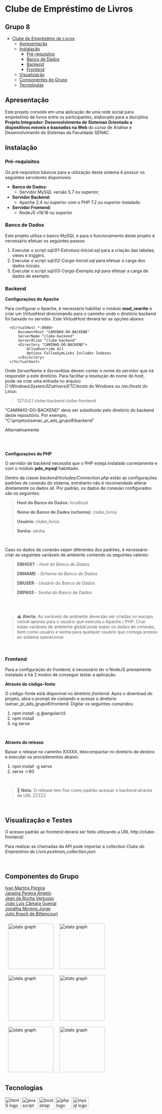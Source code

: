 # **Clube de Empréstimo de Livros**

## **Grupo 8**

- [Clube de Empréstimo de Livros](#clube-de-empr-stimo-de-livros)
  * [Apresentação](#apresenta--o)
  * [Instalação](#instala--o)
    + [Pré-requisitos](#pr--requisitos)
    + [Banco de Dados](#banco-de-dados)
    + [Backend](#backend)
    + [Frontend](#frontend)
  * [Visualização](#visualiza--o)
  * [Componentes do Grupo](#componentes-do-grupo)
  * [Tecnologias](#tecnologias)

## **Apresentação**

Este projeto consiste em uma aplicação de uma rede social para empréstimo de livros entre os participantes, elaborado para a disciplina **Projeto Integrador: Desenvolvimento de Sistemas Orientado a dispositivos móveis e baseados na Web** do curso de Análise e Desenvolvimento de Sistemas da Faculdade SENAC.

## **Instalação**

### **Pré-requisitos**
Os pré-requisitos básicos para a utilização deste sistema é possuir os seguintes servidores disponíveis:
- **Banco de Dados:** 
  - Servidor MySQL versão 5.7 ou superior;
- **Servidor Backend:** 
  - Apache 2.4 ou superior com o PHP 7.2 ou superior instalado.
- **Servidor Frontend:**
  - NodeJS v18.16 ou superior

### **Banco de Dados**
Este projeto utiliza o banco MySQL e para o funcionamento deste projeto é necessário efetuar os seguintes passos:

1. Executar o script *sql/01-Estrutura-Inicial.sql* para a criação das tabelas, views e triggers.
2. Executar o script *sql/02-Carga-Inicial.sql* para efetuar a carga dos dados iniciais.
3. Executar o script *sql/03-Carga-Exemplo.sql* para efetuar a carga de dados de exemplo.


### **Backend**

**Configurações do Apache**

Para configurar o Apache, é necessário habilitar o módulo **mod_rewrite** e criar um *VirtualHost* direcionando para o caminho onde o diretório backend foi baixado no servidor. Este *VirtualHost* deverá ter as opções abaixo:

```
  <VirtualHost *:8080>
      DocumentRoot "CAMINHO-DO-BACKEND"
      ServerName "clube-backend"
      ServerAlias "clube-backend"
      <Directory "CAMINHO-DO-BACKEND">
          AllowOverride All
          Options FollowSymLinks Includes Indexes 
      </Directory>
  </VirtualHost>
```
Onde *ServerName* e *ServerAlias* devem conter o nome do servidor que irá responder a este diretório. Para facilitar a resolução do nome do host, pode-se criar uma entrada no arquivo *C:\Windows\System32\drivers\ETC\hosts* do Windows ou */etc/hosts* do Linux:

> 127.0.0.1	clube-backend clube-frontend

"CAMINHO-DO-BACKEND" deve ser substituído pelo diretório do backend deste repositório. Por exemplo, "C:\projetos\senac_pi_ads_grupo8\backend"

Alternativamente

<br/>
<br/>

**Configurações do PHP**

O servidor de backend necessita que o PHP esteja instalado corretamente e com o módulo **pdo_mysql** habilitado.

Dentro da classe *backend/includes/Connection.php* estão as configurações padrões de conexão do sistema, entretanto não é recomendado alterar diretamente os dados ali. Por padrão, os dados de conexão configurados são os seguintes:

>**Host do Banco de Dados:** localhost
>
>**Nome do Banco de Dados (schema):** clube_livros
>
>**Usuário:** clube_livros
>
>**Senha:** senha

<br/>

Caso os dados de conexão sejam diferentes dos padrões, é necessário criar as seguintes variáveis de ambiente contendo os seguintes valores:

>**DBHOST** - *Host do Banco de Dados*
>
>**DBNAME** - *Schema do Banco de Dados*
>
>**DBUSER** - *Usuário do Banco de Dados*
>
>**DBPASS** - *Senha do Banco de Dados*

<br/>
<br/>

> :warning: **Alerta:**  As variáveis de ambiente deversão ser criadas no escopo visivel apenas para o usuário que executa o Apache / PHP. Criar estas variáveis de ambiente global pode expor os dados de conexão, bem como usuário e senha para qualquer usuário que consiga acesso ao sistema operacional.

<br/>

### **Frontend**
Para a configuração do frontend, é necessário ter o NodeJS previamente instalado e há 2 modos de conseguir testar a aplicação. 

**Através do código-fonte**

O código-fonte está disponível no diretório *frontend*. Após o download do projeto, abra o prompt de comando e acesse o diretório \senac_pi_ads_grupo8\frontend. Digitar os seguintes comandos:

1. npm install -g @angular/cli
2. npm install
3. ng serve

<br/>

**Através do release**

Baixar o release no caminho XXXXX, descompactar no diretório de destino e executar os procedimentos abaixo:
1. npm install -g serve
3. serve -l 80

<br/>

> :memo: **Nota:**  O release tem fixo como padrão acessar o backend através da URL ZZZZZ

<br/>

## **Visualização e Testes**
O acesso padrão ao frontend deverá ser feito utilizando a URL http://clube-frontend/

Para realizar as chamadas da API pode importar a collection *Clube do Empréstimo de Livro.postman_collection.json*

<br/>

## **Componentes do Grupo**

[Ivan Martins Pereira](https://github.com/vodikus)   
[Janaína Pereira Ângelo](https://github.com/jainiss)   
[Jean da Rocha Vertuoso](https://github.com/Jean-Vertuoso)   
[João Luís Câmara Gueiral](https://github.com/joaogueiral)   
[Jonatha Moreno Jorge](https://github.com/jonathamoreno)   
[Julio Knach de Bittencourt](https://github.com/juliokn)   

<div align="left">
  <img src="https://github-readme-stats.vercel.app/api?username=vodikus&hide_title=false&hide_rank=false&show_icons=true&include_all_commits=true&count_private=true&disable_animations=false&theme=vue&locale=pt-br&hide_border=true&order=1" height="150" alt="stats graph"  style="float: left; padding: 10px;" />
  
  <img src="https://github-readme-stats.vercel.app/api?username=jainiss&hide_title=false&hide_rank=false&show_icons=true&include_all_commits=true&count_private=true&disable_animations=false&theme=vue&locale=pt-br&hide_border=true&order=1" height="150" alt="stats graph"   style="float: left; padding: 10px;" />
  
  <img src="https://github-readme-stats.vercel.app/api?username=Jean-Vertuoso&hide_title=false&hide_rank=false&show_icons=true&include_all_commits=true&count_private=true&disable_animations=false&theme=vue&locale=pt-br&hide_border=true&order=1" height="150" alt="stats graph"    style="float: left; padding: 10px;" />
  
  <img src="https://github-readme-stats.vercel.app/api?username=joaogueiral&hide_title=false&hide_rank=false&show_icons=true&include_all_commits=true&count_private=true&disable_animations=false&theme=vue&locale=pt-br&hide_border=true&order=1" height="150" alt="stats graph"   style="float: left; padding: 10px;" />
  
  <img src="https://github-readme-stats.vercel.app/api?username=jonathamoreno&hide_title=false&hide_rank=false&show_icons=true&include_all_commits=true&count_private=true&disable_animations=false&theme=vue&locale=pt-br&hide_border=true&order=1" height="150" alt="stats graph"   style="float: left; padding: 10px;" />
  
  <img src="https://github-readme-stats.vercel.app/api?username=juliokn&hide_title=false&hide_rank=false&show_icons=true&include_all_commits=true&count_private=true&disable_animations=false&theme=vue&locale=pt-br&hide_border=true&order=1" height="150" alt="stats graph"   style="float: left; padding: 10px;" />

</div>
<div style="clear: both;"></div>

## **Tecnologias**

<div align="left">
  <img src="https://cdn.jsdelivr.net/gh/devicons/devicon/icons/html5/html5-original.svg" height="40" width="52" alt="html5 logo"  />
  <img src="https://cdn.jsdelivr.net/gh/devicons/devicon/icons/javascript/javascript-original.svg" height="40" width="52" alt="javascript logo"  />
  <img src="https://cdn.jsdelivr.net/gh/devicons/devicon/icons/bootstrap/bootstrap-original.svg" height="40" width="52" alt="bootstrap logo"  />
  <img src="https://cdn.jsdelivr.net/gh/devicons/devicon/icons/php/php-original.svg" height="40" width="52" alt="php logo"  />
  <img src="https://cdn.jsdelivr.net/gh/devicons/devicon/icons/mysql/mysql-original.svg" height="40" width="52" alt="mysql logo"  />
</div>

